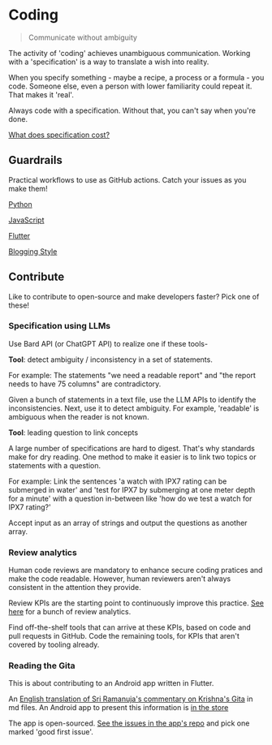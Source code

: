 # Coding

> Communicate without ambiguity

The activity of 'coding' achieves unambiguous communication. Working with a 'specification' is a way to translate a wish into reality.

When you specify something - maybe a recipe, a process or a formula - you code.
Someone else, even a person with lower familiarity could repeat it. That makes it 'real'.

Always code with a specification. Without that, you can't say when you're done.

[What does specification cost?](https://sudeeprp.github.io/default-coding/form-fit-function)

## Guardrails

Practical workflows to use as GitHub actions.
Catch your issues as you make them!

[Python](https://github.com/clean-code-craft-tcq-4/typewise-alert-py/tree/main/.github/workflows)

[JavaScript](https://github.com/clean-code-craft-tcq-4/typewise-alert-js/tree/main/.github/workflows)

[Flutter](https://github.com/sudeeprp/GitaPower/tree/master/.github/workflows)

[Blogging Style](https://github.com/sudeeprp/rapa-home/blob/main/.github/workflows/lint.yml)

## Contribute

Like to contribute to open-source and make developers faster? Pick one of these!

### Specification using LLMs

Use Bard API (or ChatGPT API) to realize one if these tools-

**Tool**: detect ambiguity / inconsistency in a set of statements.

For example: The statements "we need a readable report" and "the report needs to have 75 columns" are contradictory.

Given a bunch of statements in a text file, use the LLM APIs to identify the inconsistencies.
Next, use it to detect ambiguity. For example, 'readable' is ambiguous when the reader is not known.

**Tool**: leading question to link concepts

A large number of specifications are hard to digest. That's why standards make for dry reading.
One method to make it easier is to link two topics or statements with a question.

For example: Link the sentences 'a watch with IPX7 rating can be submerged in water' and 'test for IPX7 by submerging at one meter depth for a minute' with a question in-between like 'how do we test a watch for IPX7 rating?'

Accept input as an array of strings and output the questions as another array.

### Review analytics

Human code reviews are mandatory to enhance secure coding pratices and make the code readable.
However, human reviewers aren't always consistent in the attention they provide.

Review KPIs are the starting point to continuously improve this practice.
[See here](https://thenewstack.io/how-good-is-your-code-review-process/) for a bunch of review analytics.

Find off-the-shelf tools that can arrive at these KPIs, based on code and pull requests in GitHub.
Code the remaining tools, for KPIs that aren't covered by tooling already.

### Reading the Gita

This is about contributing to an Android app written in Flutter.

An [English translation of Sri Ramanuja's commentary on Krishna's Gita](https://github.com/RaPaLearning/gita-begin) in md files.
An Android app to present this information is [in the store](https://play.google.com/store/apps/details?id=com.gita.sudeep.gitahtml&authuser=0)

The app is open-sourced. [See the issues in the app's repo](https://github.com/sudeeprp/GitaPower/issues) and pick one marked 'good first issue'.
